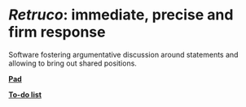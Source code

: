 # **_Retruco_**: immediate, precise and firm response

Software fostering argumentative discussion around statements and allowing to bring out shared positions. 

[**Pad**](https://annuel.framapad.org/p/retruco)

[**To-do list**](https://tableau.nuitdebout.fr/b/vLX2cHoDcXpf5AYze/retruco)

